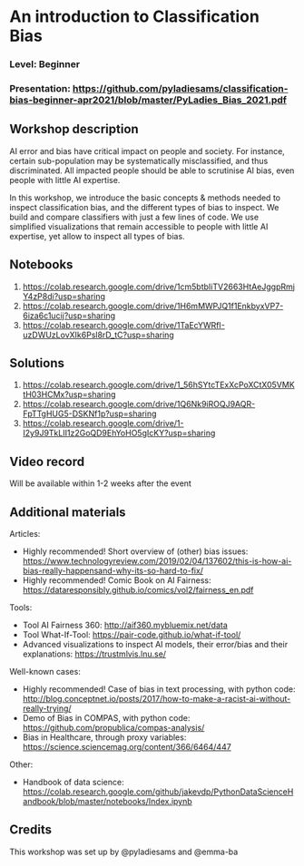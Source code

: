 
# An introduction to Classification Bias
### Level: Beginner
### Presentation: https://github.com/pyladiesams/classification-bias-beginner-apr2021/blob/master/PyLadies_Bias_2021.pdf

## Workshop description
AI error and bias have critical impact on people and society. For instance, certain sub-population may be systematically misclassified, and thus discriminated. All impacted people should be able to scrutinise AI bias, even people with little AI expertise.

In this workshop, we introduce the basic concepts & methods needed to inspect classification bias, and the different types of bias to inspect. We build and compare classifiers with just a few lines of code. We use simplified visualizations that remain accessible to people with little AI expertise, yet allow to inspect all types of bias.

## Notebooks
1. https://colab.research.google.com/drive/1cm5btbIiTV2663HtAeJggpRmjY4zP8di?usp=sharing
2. https://colab.research.google.com/drive/1H6mMWPJQ1f1EnkbyxVP7-6iza6c1ucij?usp=sharing
3. https://colab.research.google.com/drive/1TaEcYWRfI-uzDWUzLovXIk6Psl8rD_tC?usp=sharing

## Solutions
1. https://colab.research.google.com/drive/1_56hSYtcTExXcPoXCtX05VMKtH03HCMx?usp=sharing
2. https://colab.research.google.com/drive/1Q6Nk9iROQJ9AQR-FpTTgHUG5-DSKNf1p?usp=sharing
3. https://colab.research.google.com/drive/1-I2y9J9TkLII1z2GoQD9EhYoHO5gIcKY?usp=sharing

## Video record
Will be available within 1-2 weeks after the event

## Additional materials
Articles:
- Highly recommended! Short overview of (other) bias issues: https://www.technologyreview.com/2019/02/04/137602/this-is-how-ai-bias-really-happensand-why-its-so-hard-to-fix/
- Highly recommended! Comic Book on AI Fairness: https://dataresponsibly.github.io/comics/vol2/fairness_en.pdf

Tools:
- Tool AI Fairness 360: http://aif360.mybluemix.net/data
- Tool What-If-Tool: https://pair-code.github.io/what-if-tool/
- Advanced visualizations to inspect AI models, their error/bias and their explanations: https://trustmlvis.lnu.se/

Well-known cases:
- Highly recommended! Case of bias in text processing, with python code: http://blog.conceptnet.io/posts/2017/how-to-make-a-racist-ai-without-really-trying/
- Demo of Bias in COMPAS, with python code: https://github.com/propublica/compas-analysis/
- Bias in Healthcare, through proxy variables: https://science.sciencemag.org/content/366/6464/447

Other:
- Handbook of data science: https://colab.research.google.com/github/jakevdp/PythonDataScienceHandbook/blob/master/notebooks/Index.ipynb

## Credits
This workshop was set up by @pyladiesams and @emma-ba
